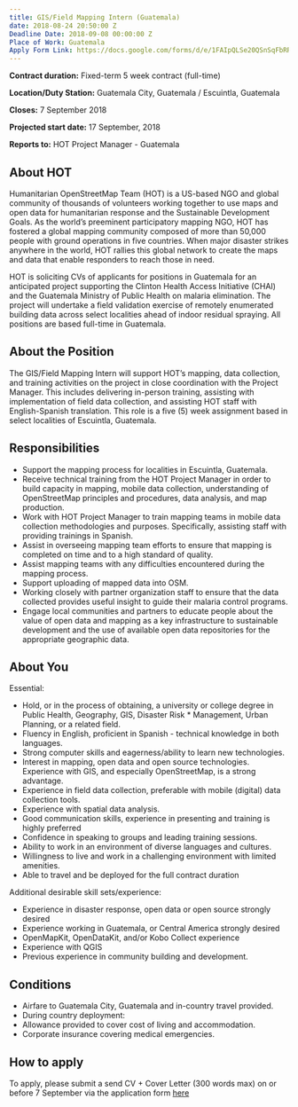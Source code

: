 ```yaml
---
title: GIS/Field Mapping Intern (Guatemala)
date: 2018-08-24 20:50:00 Z
Deadline Date: 2018-09-08 00:00:00 Z
Place of Work: Guatemala
Apply Form Link: https://docs.google.com/forms/d/e/1FAIpQLSe20QSnSqFbRRqgLqVBwHNkr216qZ5X4vdlW6ANBNdf0uAjPA/viewform
---
```


**Contract duration:** Fixed-term 5 week contract (full-time)

**Location/Duty Station:** Guatemala City, Guatemala / Escuintla, Guatemala

**Closes:** 7 September 2018

**Projected start date:** 17 September, 2018

**Reports to:** HOT Project Manager - Guatemala 

## About HOT

Humanitarian OpenStreetMap Team (HOT) is a US-based NGO and global community of thousands of volunteers working together to use maps and open data for humanitarian response and the Sustainable Development Goals. As the world’s preeminent participatory mapping NGO, HOT has fostered a global mapping community composed of more than 50,000 people with ground operations in five countries. When major disaster strikes anywhere in the world, HOT rallies this global network to create the maps and data that enable responders to reach those in need.

HOT is soliciting CVs of applicants for positions in Guatemala for an anticipated project supporting the Clinton Health Access Initiative (CHAI) and the Guatemala Ministry of Public Health on malaria elimination. The project will undertake a field validation exercise of remotely enumerated building data across select localities ahead of indoor residual spraying. All positions are based full-time in Guatemala.

## About the Position

The GIS/Field Mapping Intern will support HOT’s mapping, data collection, and training activities on the project in close coordination with the Project Manager. This includes delivering in-person training, assisting with implementation of field data collection, and assisting HOT staff with English-Spanish translation. This role is a five (5) week assignment based in select localities of Escuintla, Guatemala.

## Responsibilities

* Support the mapping process for localities in Escuintla, Guatemala.
* Receive technical training from the HOT Project Manager in order to build capacity in mapping, mobile data collection, understanding of OpenStreetMap principles and procedures, data analysis, and map production.
* Work with HOT Project Manager to train mapping teams in mobile data collection methodologies and purposes. Specifically, assisting staff with providing trainings in Spanish. 
* Assist in overseeing mapping team efforts to ensure that mapping is completed on time and to a high standard of quality.
* Assist mapping teams with any difficulties encountered during the mapping process.
* Support uploading of mapped data into OSM.
* Working closely with partner organization staff to ensure that the data collected provides useful insight to guide their malaria control programs.
* Engage local communities and partners to educate people about the value of open data and mapping as a key infrastructure to sustainable development and the use of available open data repositories for the appropriate geographic data.

## About You

Essential:

* Hold, or in the process of obtaining, a university or college degree in Public Health, Geography, GIS, Disaster Risk * Management, Urban Planning, or a related field. 
* Fluency in English, proficient in Spanish - technical knowledge in both languages. 
* Strong computer skills and eagerness/ability to learn new technologies.
* Interest in mapping, open data and open source technologies. Experience with GIS, and especially OpenStreetMap, is a strong advantage.
* Experience in field data collection, preferable with mobile (digital) data collection tools. 
* Experience with spatial data analysis.
* Good communication skills, experience in presenting and training is highly preferred
* Confidence in speaking to groups and leading training sessions.
* Ability to work in an environment of diverse languages and cultures. 
* Willingness to live and work in a challenging environment with limited amenities.
* Able to travel and be deployed for the full contract duration

Additional desirable skill sets/experience:

* Experience in disaster response, open data or open source strongly desired
* Experience working in Guatemala, or Central America strongly desired
* OpenMapKit, OpenDataKit, and/or Kobo Collect experience
* Experience with QGIS
* Previous experience in community building and development.

## Conditions

* Airfare to Guatemala City, Guatemala and in-country travel provided.
* During country deployment:
* Allowance provided to cover cost of living and accommodation.
* Corporate insurance covering medical emergencies.

## How to apply

To apply, please submit a send CV + Cover Letter (300 words max) on or before 7 September via the application form [here](https://docs.google.com/forms/d/e/1FAIpQLSe20QSnSqFbRRqgLqVBwHNkr216qZ5X4vdlW6ANBNdf0uAjPA/viewform)
